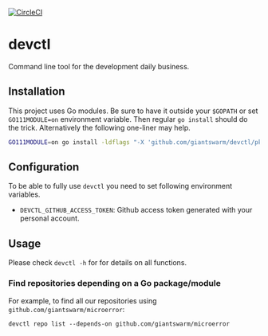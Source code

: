[![CircleCI](https://circleci.com/gh/giantswarm/devctl.svg?style=shield&circle-token=5f432129bee4f3b1d8a875c5c2bf8aed0cda6bea)](https://circleci.com/gh/giantswarm/devctl)

# devctl

Command line tool for the development daily business.

## Installation

This project uses Go modules. Be sure to have it outside your `$GOPATH` or
set `GO111MODULE=on` environment variable. Then regular `go install` should do
the trick. Alternatively the following one-liner may help.

```sh
GO111MODULE=on go install -ldflags "-X 'github.com/giantswarm/devctl/pkg/project.gitSHA=$(git rev-parse HEAD)'" .
```

## Configuration

To be able to fully use `devctl` you need to set following environment variables.

- `DEVCTL_GITHUB_ACCESS_TOKEN`: Github access token generated with your
  personal account.

## Usage

Please check `devctl -h` for for details on all functions.

### Find repositories depending on a Go package/module

For example, to find all our repositories using `github.com/giantswarm/microerror`:

```
devctl repo list --depends-on github.com/giantswarm/microerror
```
